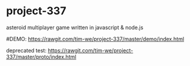 # project-337
asteroid multiplayer game
written in javascript & node.js

#DEMO: 
https://rawgit.com/tim-we/project-337/master/demo/index.html

deprecated test: https://rawgit.com/tim-we/project-337/master/proto/index.html
